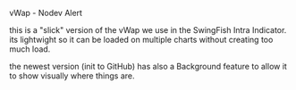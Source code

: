 vWap - Nodev Alert

this is a "slick" version of the vWap we use in the SwingFish Intra Indicator.
its lightwight so it can be loaded on multiple charts without creating too much load.

the newest version (init to GitHub) has also a Background feature to allow it to show visually where things are.


